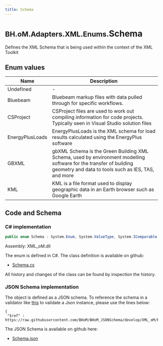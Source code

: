 ```yaml
---
title: Schema
---
```


# <small>BH.oM.Adapters.XML.Enums.</small>**Schema**

Defines the XML Schema that is being used within the context of the XML Toolkit

## Enum values

| Name            | Description                                                    |
|-----------------|----------------------------------------------------------------|
| Undefined |  -  |
| Bluebeam |  Bluebeam markup files with data pulled through for specific workflows.  |
| CSProject |  CSProject files are used to work out compiling information for code projects. Typically seen in Visual Studio solution files  |
| EnergyPlusLoads |  EnergyPlusLoads is the XML schema for load results calculated using the EnergyPlus software  |
| GBXML |  gbXML Schema is the Green Building XML Schema, used by environment modelling software for the transfer of building geometry and data to tools such as IES, TAS, and more  |
| KML |  KML is a file format used to display geographic data in an Earth browser such as Google Earth  |


## Code and Schema

### C# implementation

``` C# title="C#"
public enum Schema : System.Enum, System.ValueType, System.IComparable, System.ISpanFormattable, System.IFormattable, System.IConvertible
```

Assembly: XML_oM.dll

The enum is defined in C#. The class definition is available on github:

- [Schema.cs](https://github.com/BHoM/XML_Toolkit/blob/develop/XML_oM/Enums\Schema.cs)

All history and changes of the class can be found by inspection the history.
### JSON Schema implementation

The object is defined as a JSON schema. To reference the schema in a validator like [this](https://www.jsonschemavalidator.net/) to validate a Json instance, please use the lines below:

``` { .json .copy .select } title="JSON Schema"
{
 "$ref" : https://raw.githubusercontent.com/BHoM/BHoM_JSONSchema/develop/XML_oM/Enums/Schema.json}
```

The JSON Schema is available on github here:

- [Schema.json](https://github.com/BHoM/BHoM_JSONSchema/blob/develop/XML_oM/Enums/Schema.json)

